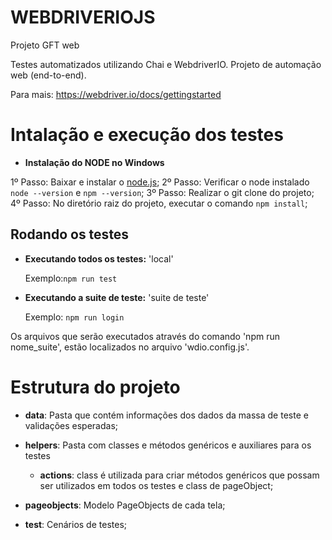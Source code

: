 # WEBDRIVERIOJS

Projeto GFT web

Testes automatizados utilizando Chai e WebdriverIO. Projeto de automação web (end-to-end).

Para mais: https://webdriver.io/docs/gettingstarted

# **Intalação e execução dos testes**

- **Instalação do NODE no Windows**

1º Passo: Baixar e instalar o [node.js](https://nodejs.org/dist/v14.16.1/node-v14.16.1-x64.msi);
2º Passo: Verificar o node instalado `node --version` e `npm --version`;
3º Passo: Realizar o git clone do projeto;
4º Passo: No diretório raiz do projeto, executar o comando `npm install`;

## Rodando os testes

- **Executando todos os testes:** 'local'
  
  Exemplo:`npm run test`

- **Executando a suite de teste:** 'suite de teste'

  Exemplo: `npm run login`

Os arquivos que serão executados através do comando 'npm run nome_suite', estão localizados no arquivo 'wdio.config.js'.

# **Estrutura do projeto**

- **data**: Pasta que contém informações dos dados da massa de teste e validações esperadas;

- **helpers**: Pasta com classes e métodos genéricos e auxiliares para os testes
   - **actions**: class é utilizada para criar métodos genéricos que possam ser utilizados em todos os testes e class de pageObject;

- **pageobjects**: Modelo PageObjects de cada tela;

- **test**: Cenários de testes;
